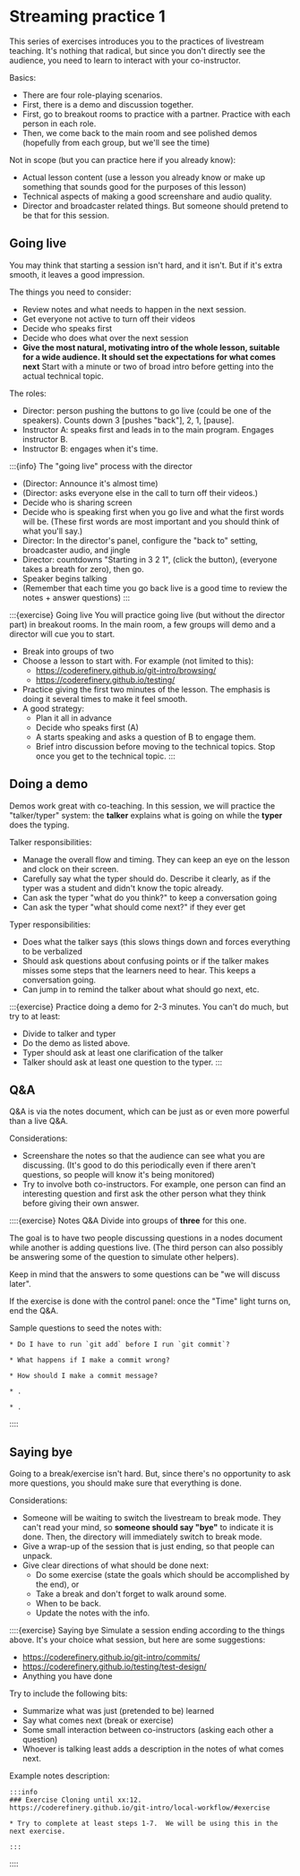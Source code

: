 # Streaming practice 1

This series of exercises introduces you to the practices of livestream
teaching.  It's nothing that radical, but since you don't directly see
the audience, you need to learn to interact with your co-instructor.

Basics:

* There are four role-playing scenarios.
* First, there is a demo and discussion together.
* First, go to breakout rooms to practice with a partner.  Practice
  with each person in each role.
* Then, we come back to the main room and see polished demos
  (hopefully from each group, but we'll see the time)


Not in scope (but you can practice here if you already know):
* Actual lesson content (use a lesson you already know or make up
  something that sounds good for the purposes of this lesson)
* Technical aspects of making a good screenshare and audio quality.
* Director and broadcaster related things.  But someone should
  pretend to be that for this session.



## Going live

You may think that starting a session isn't hard, and it isn't.  But
if it's extra smooth, it leaves a good impression.

The things you need to consider:
* Review notes and what needs to happen in the next session.
* Get everyone not active to turn off their videos
* Decide who speaks first
* Decide who does what over the next session
* **Give the most natural, motivating intro of the whole lesson,
  suitable for a wide audience.  It should set the expectations for
  what comes next**  Start with a minute or two of broad intro before
  getting into the actual technical topic.

The roles:
* Director: person pushing the buttons to go live (could be one of the
  speakers).  Counts down 3 [pushes "back"], 2, 1, [pause].
* Instructor A: speaks first and leads in to the main program.
  Engages instructor B.
* Instructor B: engages when it's time.


:::{info} The "going live" process with the director

* (Director: Announce it's almost time)
* (Director: asks everyone else in the call to turn off their videos.)
* Decide who is sharing screen
* Decide who is speaking first when you go live and what the first
  words will be.  (These first words are most important and you should
  think of what you'll say.)
* Director: In the director's panel, configure the "back to" setting,
  broadcaster audio, and jingle
* Director: countdowns "Starting in 3 2 1", (click the button),
  (everyone takes a breath for zero), then go.
* Speaker begins talking
* (Remember that each time you go back live is a good time to review
  the notes + answer questions)
:::

:::{exercise} Going live
You will practice going live (but without the director part) in
breakout rooms.  In the main room, a few groups will demo and a
director will cue you to start.

* Break into groups of two
* Choose a lesson to start with.  For example (not limited to this):
  * https://coderefinery.github.io/git-intro/browsing/
  * https://coderefinery.github.io/testing/
* Practice giving the first two minutes of the lesson.  The emphasis
  is doing it several times to make it feel smooth.
* A good strategy:
  * Plan it all in advance
  * Decide who speaks first (A)
  * A starts speaking and asks a question of B to engage them.
  * Brief intro discussion before moving to the technical topics.
  Stop once you get to the technical topic.
:::



## Doing a demo

Demos work great with co-teaching.  In this session, we will practice
the "talker/typer" system: the **talker** explains what is going on
while the **typer** does the typing.

Talker responsibilities:
* Manage the overall flow and timing.  They can keep an eye on the
  lesson and clock on their screen.
* Carefully say what the typer should do.  Describe it clearly, as if
  the typer was a student and didn't know the topic already.
* Can ask the typer "what do you think?" to keep a conversation going
* Can ask the typer "what should come next?" if they ever get 

Typer responsibilities:
* Does what the talker says (this slows things down and forces
  everything to be verbalized
* Should ask questions about confusing points or if the talker makes
  misses some steps that the learners need to hear.  This keeps a
  conversation going.
* Can jump in to remind the talker about what should go next, etc.

:::{exercise}
Practice doing a demo for 2-3 minutes.  You can't do much, but try to
at least:
* Divide to talker and typer
* Do the demo as listed above.
* Typer should ask at least one clarification of the talker
* Talker should ask at least one question to the typer.
:::



## Q&A

Q&A is via the notes document, which can be just as or even more
powerful than a live Q&A.

Considerations:
* Screenshare the notes so that the audience can see what you are
  discussing.  (It's good to do this periodically even if there aren't
  questions, so people will know it's being monitored)
* Try to involve both co-instructors.  For example, one person can
  find an interesting question and first ask the other person what
  they think before giving their own answer.

::::{exercise} Notes Q&A
Divide into groups of **three** for this one.

The goal is to have two people discussing questions in a nodes
document while another is adding questions live.  (The third person
can also possibly be answering some of the question to simulate other
helpers).

Keep in mind that the answers to some questions can be "we will
discuss later".

If the exercise is done with the control panel: once the "Time" light
turns on, end the Q&A.

Sample questions to seed the notes with:

```
* Do I have to run `git add` before I run `git commit`?

* What happens if I make a commit wrong?

* How should I make a commit message?

* .

* .
```
::::



## Saying bye

Going to a break/exercise isn't hard.  But, since there's no
opportunity to ask more questions, you should make sure that
everything is done.

Considerations:
* Someone will be waiting to switch the livestream to break mode.
  They can't read your mind, so **someone should say "bye"** to
  indicate it is done.  Then, the directory will immediately switch to
  break mode.
* Give a wrap-up of the session that is just ending, so that people
  can unpack.
* Give clear directions of what should be done next:
  * Do some exercise (state the goals which should be accomplished by
    the end), or
  * Take a break and don't forget to walk around some.
  * When to be back.
  * Update the notes with the info.

::::{exercise} Saying bye
Simulate a session ending according to the things above.  It's your
choice what session, but here are some suggestions:
* https://coderefinery.github.io/git-intro/commits/
* https://coderefinery.github.io/testing/test-design/
* Anything you have done

Try to include the following bits:
* Summarize what was just (pretended to be) learned
* Say what comes next (break or exercise)
* Some small interaction between co-instructors (asking each other a
  question)
* Whoever is talking least adds a description in the notes of what
  comes next.

Example notes description:
```
:::info
### Exercise Cloning until xx:12.
https://coderefinery.github.io/git-intro/local-workflow/#exercise

* Try to complete at least steps 1-7.  We will be using this in the next exercise.

:::
```
::::
